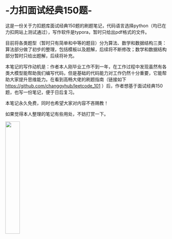# -力扣面试经典150题-
  这是一份关于力扣题库面试经典150题的刷题笔记，代码语言选择python（均已在力扣网站上测试通过），写作软件是typora，暂时只给出pdf格式的文件。

  目前将各类题型（暂时只有简单和中等的题目）分为算法、数学和数据结构三类：算法部分做了初步的整理，包括模板以及题解，后续将不断修改；数学和数据结构部分暂时只给出题解，后续将补充。

  本笔记的写作动机是：作者本人刚毕业工作不到一年，在工作过程中发现虽然有各类大模型能帮助我们编写代码，但是基础的代码能力对工作仍然十分重要，它能帮助大家提升思维能力。在看到高畅大佬的刷题指南（链接如下 https://github.com/changgyhub/leetcode_101 ）后，作者想基于面试经典150题，也写一份笔记，便于日后复习。

  本笔记永久免费，同时也希望大家对内容不吝赐教！

                                                
  如果觉得本人整理的笔记有些用处，不妨打赏一下。
  
<img src="https://github.com/user-attachments/assets/1d85d7f8-412d-499f-8dc1-1cb1a8dad335" width="30%">

